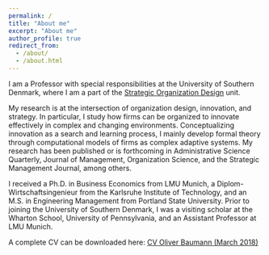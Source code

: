 ```yaml
---
permalink: /
title: "About me"
excerpt: "About me"
author_profile: true
redirect_from:
  - /about/
  - /about.html
---
```


I am a Professor with special responsibilities at the University of Southern Denmark, where I am a part of the [Strategic Organization Design](http://www.sod-research.com) unit.

My research is at the intersection of organization design, innovation, and strategy. In particular, I study how firms can be organized to innovate effectively in complex and changing environments. Conceptualizing innovation as a search and learning process, I mainly develop formal theory through computational models of firms as complex adaptive systems. My research has been published or is forthcoming in Administrative Science Quarterly, Journal of Management, Organization Science, and the Strategic Management Journal, among others.

I received a Ph.D. in Business Economics from LMU Munich, a Diplom-Wirtschaftsingenieur from the Karlsruhe Institute of Technology, and an M.S. in Engineering Management from Portland State University. Prior to joining the University of Southern Denmark, I was a visiting scholar at the Wharton School, University of Pennsylvania, and an Assistant Professor at LMU Munich.

A complete CV can be downloaded here: [CV Oliver Baumann (March 2018)](http://oliverbaumann.github.io/files/oliver_baumann_cv_mar2018.pdf)
